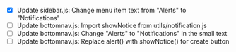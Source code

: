 - [x] Update sidebar.js: Change menu item text from "Alerts" to "Notifications"
- [ ] Update bottomnav.js: Import showNotice from utils/notification.js
- [ ] Update bottomnav.js: Change "Alerts" to "Notifications" in the small text
- [ ] Update bottomnav.js: Replace alert() with showNotice() for create button
